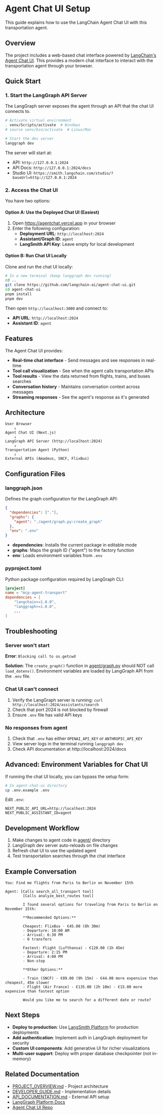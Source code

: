 # Agent Chat UI Setup

This guide explains how to use the LangChain Agent Chat UI with this transportation agent.

## Overview

The project includes a web-based chat interface powered by [LangChain's Agent Chat UI](https://github.com/langchain-ai/agent-chat-ui). This provides a modern chat interface to interact with the transportation agent through your browser.

## Quick Start

### 1. Start the LangGraph API Server

The LangGraph server exposes the agent through an API that the chat UI connects to.

```bash
# Activate virtual environment
. venv/Scripts/activate  # Windows
# source venv/bin/activate  # Linux/Mac

# Start the dev server
langgraph dev
```

The server will start at:
- API: `http://127.0.0.1:2024`
- API Docs: `http://127.0.0.1:2024/docs`
- Studio UI: `https://smith.langchain.com/studio/?baseUrl=http://127.0.0.1:2024`

### 2. Access the Chat UI

You have two options:

#### Option A: Use the Deployed Chat UI (Easiest)

1. Open https://agentchat.vercel.app in your browser
2. Enter the following configuration:
   - **Deployment URL**: `http://localhost:2024`
   - **Assistant/Graph ID**: `agent`
   - **LangSmith API Key**: Leave empty for local development

#### Option B: Run Chat UI Locally

Clone and run the chat UI locally:

```bash
# In a new terminal (keep langgraph dev running)
cd ..
git clone https://github.com/langchain-ai/agent-chat-ui.git
cd agent-chat-ui
pnpm install
pnpm dev
```

Then open `http://localhost:3000` and connect to:
- **API URL**: `http://localhost:2024`
- **Assistant ID**: `agent`

## Features

The Agent Chat UI provides:

- **Real-time chat interface** - Send messages and see responses in real-time
- **Tool call visualization** - See when the agent calls transportation APIs
- **Tool results** - View the data returned from flights, trains, and buses searches
- **Conversation history** - Maintains conversation context across messages
- **Streaming responses** - See the agent's response as it's generated

## Architecture

```
User Browser
    ↓
Agent Chat UI (Next.js)
    ↓
LangGraph API Server (http://localhost:2024)
    ↓
Transportation Agent (Python)
    ↓
External APIs (Amadeus, SNCF, FlixBus)
```

## Configuration Files

### langgraph.json

Defines the graph configuration for the LangGraph API:

```json
{
  "dependencies": ["."],
  "graphs": {
    "agent": "./agent/graph.py:create_graph"
  },
  "env": ".env"
}
```

- **dependencies**: Installs the current package in editable mode
- **graphs**: Maps the graph ID ("agent") to the factory function
- **env**: Loads environment variables from `.env`

### pyproject.toml

Python package configuration required by LangGraph CLI:

```toml
[project]
name = "mcp-agent-transport"
dependencies = [
    "langchain>=1.0.0",
    "langgraph>=1.0.0",
    ...
]
```

## Troubleshooting

### Server won't start

**Error**: `Blocking call to os.getcwd`

**Solution**: The `create_graph()` function in [agent/graph.py](agent/graph.py) should NOT call `load_dotenv()`. Environment variables are loaded by LangGraph API from the `.env` file.

### Chat UI can't connect

1. Verify the LangGraph server is running: `curl http://localhost:2024/assistants/search`
2. Check that port 2024 is not blocked by firewall
3. Ensure `.env` file has valid API keys

### No responses from agent

1. Check that `.env` has either `OPENAI_API_KEY` or `ANTHROPIC_API_KEY`
2. View server logs in the terminal running `langgraph dev`
3. Check API documentation at http://localhost:2024/docs

## Advanced: Environment Variables for Chat UI

If running the chat UI locally, you can bypass the setup form:

```bash
# In agent-chat-ui directory
cp .env.example .env
```

Edit `.env`:
```
NEXT_PUBLIC_API_URL=http://localhost:2024
NEXT_PUBLIC_ASSISTANT_ID=agent
```

## Development Workflow

1. Make changes to agent code in [agent/](agent/) directory
2. LangGraph dev server auto-reloads on file changes
3. Refresh chat UI to use the updated agent
4. Test transportation searches through the chat interface

## Example Conversation

```
You: Find me flights from Paris to Berlin on November 15th

Agent: [Calls search_all_transport tool]
        [Calls analyze_best_routes tool]

        I found several options for traveling from Paris to Berlin on November 15th:

        **Recommended Options:**

        Cheapest: FlixBus - €45.00 (8h 30m)
        - Departure: 10:00 AM
        - Arrival: 6:30 PM
        - 0 transfers

        Fastest: Flight (Lufthansa) - €120.00 (1h 45m)
        - Departure: 2:15 PM
        - Arrival: 4:00 PM
        - Non-stop

        **Other Options:**

        - Train (SNCF) - €89.00 (9h 15m) - €44.00 more expensive than cheapest, 45m slower
        - Flight (Air France) - €135.00 (2h 10m) - €15.00 more expensive than fastest option

        Would you like me to search for a different date or route?
```

## Next Steps

- **Deploy to production**: Use [LangSmith Platform](https://smith.langchain.com) for production deployments
- **Add authentication**: Implement auth in LangGraph deployment for security
- **Custom UI components**: Add generative UI for richer visualizations
- **Multi-user support**: Deploy with proper database checkpointer (not in-memory)

## Related Documentation

- [PROJECT_OVERVIEW.md](PROJECT_OVERVIEW.md) - Project architecture
- [DEVELOPER_GUIDE.md](DEVELOPER_GUIDE.md) - Implementation details
- [API_DOCUMENTATION.md](API_DOCUMENTATION.md) - External API setup
- [LangGraph Platform Docs](https://langchain-ai.github.io/langgraph/)
- [Agent Chat UI Repo](https://github.com/langchain-ai/agent-chat-ui)

